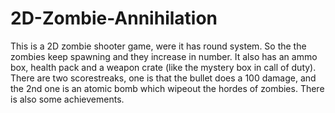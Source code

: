 # 2D-Zombie-Annihilation
This is a 2D zombie shooter game, were it has round system. So the the zombies keep spawning and they increase in number. It also has an ammo box, health pack and a weapon crate (like the mystery box in call of duty). There are two scorestreaks, one is that the bullet does a 100 damage, and the 2nd one is an atomic bomb which wipeout the hordes of zombies. There is also some achievements.
